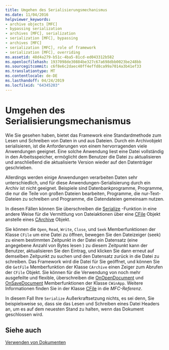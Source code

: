 ```yaml
---
title: Umgehen des Serialisierungsmechanismus
ms.date: 11/04/2016
helpviewer_keywords:
- archive objects [MFC]
- bypassing serialization
- archives [MFC], serialization
- serialization [MFC], bypassing
- archives [MFC]
- serialization [MFC], role of framework
- serialization [MFC], overriding
ms.assetid: 48d4a279-b51c-4ba5-81cd-ed043312b582
ms.openlocfilehash: 1937098de30884be327c67a698dbb0023be248bb
ms.sourcegitcommit: c6f8e6c2daec40ff4effd8ca99a7014a3b41ef33
ms.translationtype: MT
ms.contentlocale: de-DE
ms.lasthandoff: 04/24/2019
ms.locfileid: "64345203"
---
```

# <a name="bypassing-the-serialization-mechanism"></a>Umgehen des Serialisierungsmechanismus

Wie Sie gesehen haben, bietet das Framework eine Standardmethode zum Lesen und Schreiben von Daten in und aus Dateien. Durch ein Archivobjekt serialisieren, ist die Anforderungen von einem hervorragenden viele Anwendungen geeignet. Eine solche Anwendung liest eine Datei vollständig in den Arbeitsspeicher, ermöglicht dem Benutzer die Datei zu aktualisieren und anschließend die aktualisierte Version wieder auf den Datenträger geschrieben.

Allerdings werden einige Anwendungen verarbeiten Daten sehr unterschiedlich, und für diese Anwendungen-Serialisierung durch ein Archiv ist nicht geeignet. Beispiele sind Datenbankprogramme, Programme, die nur die Teile von großen Dateien bearbeiten, Programme, die nur-Text-Dateien zu schreiben und Programme, die Datendateien gemeinsam nutzen.

In diesen Fällen können Sie überschreiben die [Serialize](../mfc/reference/cobject-class.md#serialize) -Funktion in eine andere Weise für die Vermittlung von Dateiaktionen über eine [CFile](../mfc/reference/cfile-class.md) Objekt anstelle eines [CArchive](../mfc/reference/carchive-class.md) Objekt.

Sie können die `Open`, `Read`, `Write`, `Close`, und `Seek` Memberfunktionen der Klasse `CFile` um eine Datei zu öffnen, bewegen Sie den Dateizeiger (seek) zu einem bestimmten Zeitpunkt in der Datei ein Datensatz (eine angegebene Anzahl von Bytes lesen ) zu diesem Zeitpunkt kann der Benutzer, aktualisieren Sie den Eintrag, und klicken Sie dann erneut auf demselben Zeitpunkt zu suchen und den Datensatz zurück in die Datei zu schreiben. Das Framework wird die Datei für Sie geöffnet, und können Sie die `GetFile` Memberfunktion der Klasse `CArchive` einen Zeiger zum Abrufen der `CFile` Objekt. Sie können für die Verwendung von noch mehr ausgefeilte und flexible, überschreiben die [OnOpenDocument](../mfc/reference/cdocument-class.md#onopendocument) und [OnSaveDocument](../mfc/reference/cdocument-class.md#onsavedocument) Memberfunktionen der Klasse `CWinApp`. Weitere Informationen finden Sie in der Klasse [CFile](../mfc/reference/cfile-class.md) in die *MFC-Referenz*.

In diesem Fall Ihre `Serialize` Außerkraftsetzung nichts, es sei denn, Sie beispielsweise so, dass sie das Lesen und Schreiben eines Datei Headers an, um es auf dem neuesten Stand zu halten, wenn das Dokument geschlossen wird.

## <a name="see-also"></a>Siehe auch

[Verwenden von Dokumenten](../mfc/using-documents.md)
